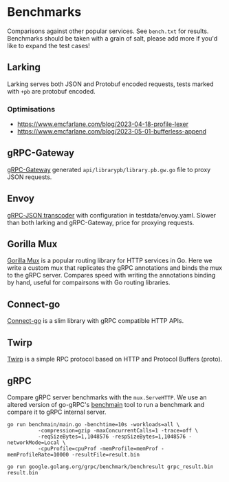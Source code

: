 # Benchmarks

Comparisons against other popular services. See `bench.txt` for results.
Benchmarks should be taken with a grain of salt, please add more if you'd like to expand the test cases!

## Larking
Larking serves both JSON and Protobuf encoded requests, tests marked with `+pb` are protobuf encoded.

### Optimisations
- https://www.emcfarlane.com/blog/2023-04-18-profile-lexer
- https://www.emcfarlane.com/blog/2023-05-01-bufferless-append

## gRPC-Gateway

[gRPC-Gateway](https://github.com/grpc-ecosystem/grpc-gateway)
generated `api/librarypb/library.pb.gw.go` file to proxy JSON requests.

## Envoy

[gRPC-JSON transcoder](https://www.envoyproxy.io/docs/envoy/latest/configuration/http/http_filters/grpc_json_transcoder_filter) with configuration in testdata/envoy.yaml.
Slower than both larking and gRPC-Gateway, price for proxying requests.

## Gorilla Mux

[Gorilla Mux](https://github.com/gorilla/mux) is a popular routing library for HTTP services in Go.
Here we write a custom mux that replicates the gRPC annotations and binds the mux to the gRPC server.
Compares speed with writing the annotations binding by hand, useful for compairsons with Go routing libraries.

## Connect-go

[Connect-go](https://github.com/bufbuild/connect-go) is a slim library with gRPC compatible HTTP APIs.

## Twirp

[Twirp](https://github.com/twitchtv/twirp) is a simple RPC protocol based on HTTP and Protocol Buffers (proto).


## gRPC

Compare gRPC server benchmarks with the `mux.ServeHTTP`.
We use an altered version of go-gRPC's [benchmain](https://github.com/grpc/grpc-go/blob/master/Documentation/benchmark.md)
tool to run a benchmark and compare it to gRPC internal server.

```
go run benchmain/main.go -benchtime=10s -workloads=all \
          -compression=gzip -maxConcurrentCalls=1 -trace=off \
          -reqSizeBytes=1,1048576 -respSizeBytes=1,1048576 -networkMode=Local \
          -cpuProfile=cpuProf -memProfile=memProf -memProfileRate=10000 -resultFile=result.bin
```

```
go run google.golang.org/grpc/benchmark/benchresult grpc_result.bin result.bin
```
